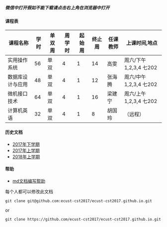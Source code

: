 ##### 微信中打开假如不能下载请点击右上角在浏览器中打开

#### 课程表

| 课程名称 |	学时 | 单双周	 | 周学时 | 起始周 | 终止周 | 任课教师 | 上课时间,地点 |
| ------- | ---- | ----- | ----- | ------ | ----- | ------ | ----------- |
| 实用操作系统 | 56 | 单双 | 4 | 1 | 14 | 高雯 | 周六/下午1,2,3,4 七202 |
| 数据库设计与应用	| 48| 单双| 4| 1	| 12| 张海腾| 周六/中午1,2,3,4 七202| 
| 微机接口技术| 64 | 单双 | 4| 1| 16| 	梁建宁| 周六/上午1,2,3,4 七202| 
| 计算机英语| 32 | 单双 | 4| 1| 8| 胡国玲| （远程）| 


  
#### 历史文档
- [2017年下学期](2017-second-half.md)
- [2017年上学期](2017-first-half.md)
- [2018年上学期](2018-first-half.md)

#### 帮助
- [md文档编写帮助](github-pages-help.md)

每个人都可以修改此文档
```
git clone git@github.com:ecust-cst2017/ecust-cst2017.github.io.git
```
or
```angular2html
git clone https://github.com/ecust-cst2017/ecust-cst2017.github.io.git
```